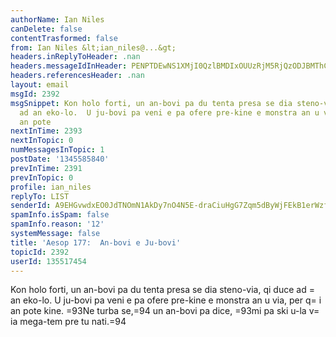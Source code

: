 ```yaml
---
authorName: Ian Niles
canDelete: false
contentTrasformed: false
from: Ian Niles &lt;ian_niles@...&gt;
headers.inReplyToHeader: .nan
headers.messageIdInHeader: PENPTDEwNS1XMjI0QzlBMDIxOUUzRjM5RjQzODJBMThCQjgwQHBoeC5nYmw+
headers.referencesHeader: .nan
layout: email
msgId: 2392
msgSnippet: Kon holo forti, un an-bovi pa du tenta presa se dia steno-via, qi duce
  ad an eko-lo.  U ju-bovi pa veni e pa ofere pre-kine e monstra an u via, per qi
  an pote
nextInTime: 2393
nextInTopic: 0
numMessagesInTopic: 1
postDate: '1345585840'
prevInTime: 2391
prevInTopic: 0
profile: ian_niles
replyTo: LIST
senderId: A9EHGvwdxEO0JdTNOmN1AkDy7nO4N5E-draCiuHgG7Zqm5dByWjFEkB1erWzf5hSkt2i_wJA8f2mGod9EEeuJpRtLPFDZv-i
spamInfo.isSpam: false
spamInfo.reason: '12'
systemMessage: false
title: 'Aesop 177:  An-bovi e Ju-bovi'
topicId: 2392
userId: 135517454
---
```



Kon holo forti, un an-bovi pa du tenta presa se dia steno-via, qi duce ad =
an eko-lo.  U ju-bovi pa veni e pa ofere pre-kine e monstra an u via, per q=
i an pote kine.  =93Ne turba se,=94 un an-bovi pa dice, =93mi pa ski u-la v=
ia mega-tem pre tu nati.=94 		 	   		  
